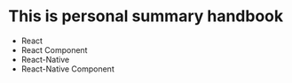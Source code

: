 # This is personal summary handbook

- React
- React Component
- React-Native
- React-Native Component